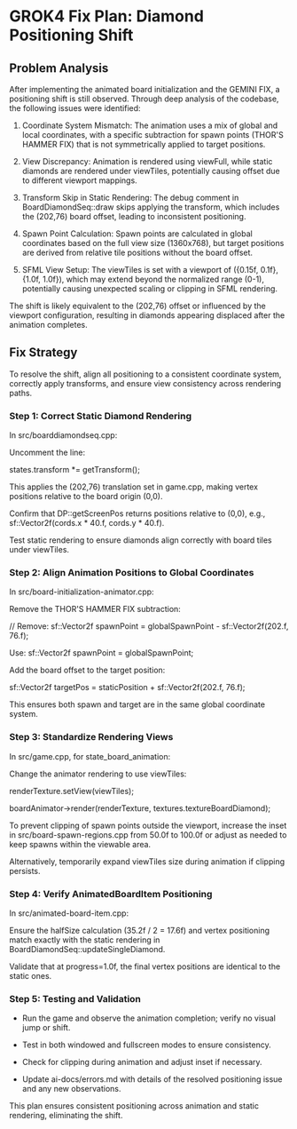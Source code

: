 # GROK4 Fix Plan: Diamond Positioning Shift

## Problem Analysis

After implementing the animated board initialization and the GEMINI FIX, a positioning shift is still observed. Through deep analysis of the codebase, the following issues were identified:

1. Coordinate System Mismatch: The animation uses a mix of global and local coordinates, with a specific subtraction for spawn points (THOR'S HAMMER FIX) that is not symmetrically applied to target positions.

2. View Discrepancy: Animation is rendered using viewFull, while static diamonds are rendered under viewTiles, potentially causing offset due to different viewport mappings.

3. Transform Skip in Static Rendering: The debug comment in BoardDiamondSeq::draw skips applying the transform, which includes the (202,76) board offset, leading to inconsistent positioning.

4. Spawn Point Calculation: Spawn points are calculated in global coordinates based on the full view size (1360x768), but target positions are derived from relative tile positions without the board offset.

5. SFML View Setup: The viewTiles is set with a viewport of ({0.15f, 0.1f}, {1.0f, 1.0f}), which may extend beyond the normalized range (0-1), potentially causing unexpected scaling or clipping in SFML rendering.

The shift is likely equivalent to the (202,76) offset or influenced by the viewport configuration, resulting in diamonds appearing displaced after the animation completes.

## Fix Strategy

To resolve the shift, align all positioning to a consistent coordinate system, correctly apply transforms, and ensure view consistency across rendering paths.

### Step 1: Correct Static Diamond Rendering

In src/boarddiamondseq.cpp:

Uncomment the line:

states.transform *= getTransform();

This applies the (202,76) translation set in game.cpp, making vertex positions relative to the board origin (0,0).

Confirm that DP::getScreenPos returns positions relative to (0,0), e.g., sf::Vector2f(cords.x * 40.f, cords.y * 40.f).

Test static rendering to ensure diamonds align correctly with board tiles under viewTiles.

### Step 2: Align Animation Positions to Global Coordinates

In src/board-initialization-animator.cpp:

Remove the THOR'S HAMMER FIX subtraction:

// Remove: sf::Vector2f spawnPoint = globalSpawnPoint - sf::Vector2f(202.f, 76.f);

Use: sf::Vector2f spawnPoint = globalSpawnPoint;

Add the board offset to the target position:

sf::Vector2f targetPos = staticPosition + sf::Vector2f(202.f, 76.f);

This ensures both spawn and target are in the same global coordinate system.

### Step 3: Standardize Rendering Views

In src/game.cpp, for state_board_animation:

Change the animator rendering to use viewTiles:

renderTexture.setView(viewTiles);

boardAnimator->render(renderTexture, textures.textureBoardDiamond);

To prevent clipping of spawn points outside the viewport, increase the inset in src/board-spawn-regions.cpp from 50.0f to 100.0f or adjust as needed to keep spawns within the viewable area.

Alternatively, temporarily expand viewTiles size during animation if clipping persists.

### Step 4: Verify AnimatedBoardItem Positioning

In src/animated-board-item.cpp:

Ensure the halfSize calculation (35.2f / 2 = 17.6f) and vertex positioning match exactly with the static rendering in BoardDiamondSeq::updateSingleDiamond.

Validate that at progress=1.0f, the final vertex positions are identical to the static ones.

### Step 5: Testing and Validation

- Run the game and observe the animation completion; verify no visual jump or shift.

- Test in both windowed and fullscreen modes to ensure consistency.

- Check for clipping during animation and adjust inset if necessary.

- Update ai-docs/errors.md with details of the resolved positioning issue and any new observations.

This plan ensures consistent positioning across animation and static rendering, eliminating the shift. 